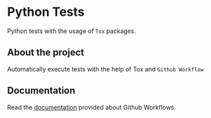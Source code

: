 # Python Tests

Python tests with the usage of `Tox` packages.

## About the project

Automatically execute tests with the help of Tox and `Github Workflow`

## Documentation

Read the [documentation](docs/README.md) provided about Github Workflows.
